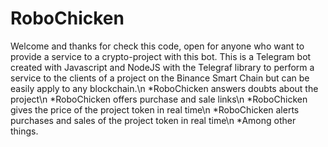 # RoboChicken
Welcome and thanks for check this code, open for anyone who want to provide a service to a crypto-project with this bot.
This is a Telegram bot created with Javascript and NodeJS with the Telegraf library to perform a service to the clients of a project on the Binance Smart Chain but can be easily apply to any blockchain.\n
*RoboChicken answers doubts about the project\n 
*RoboChicken offers purchase and sale links\n
*RoboChicken gives the price of the project token in real time\n
*RoboChicken alerts purchases and sales of the project token in real time\n 
*Among other things.
